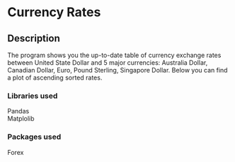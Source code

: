 # Currency Rates

## Description
The program shows you the up-to-date table of currency exchange rates between United State Dollar and 5 major currencies: Australia Dollar, Canadian Dollar, Euro, Pound Sterling, Singapore Dollar. Below you can find a plot of ascending sorted rates.

### Libraries used
Pandas<br/>
Matplolib 
### Packages used
Forex 
